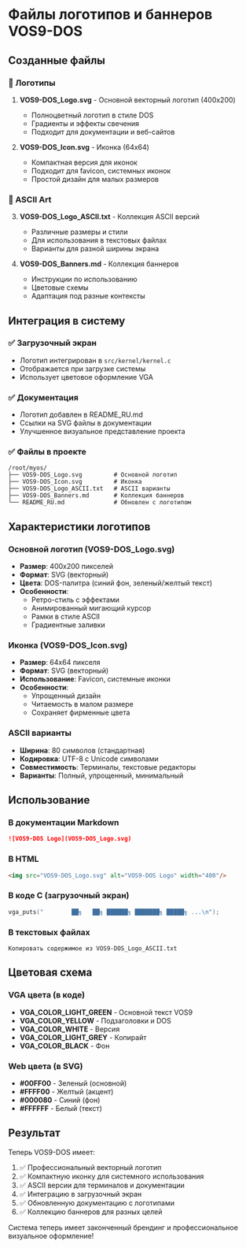 # Файлы логотипов и баннеров VOS9-DOS

## Созданные файлы

### 🎨 Логотипы
1. **VOS9-DOS_Logo.svg** - Основной векторный логотип (400x200)
   - Полноцветный логотип в стиле DOS
   - Градиенты и эффекты свечения
   - Подходит для документации и веб-сайтов

2. **VOS9-DOS_Icon.svg** - Иконка (64x64)
   - Компактная версия для иконок
   - Подходит для favicon, системных иконок
   - Простой дизайн для малых размеров

### 📝 ASCII Art
3. **VOS9-DOS_Logo_ASCII.txt** - Коллекция ASCII версий
   - Различные размеры и стили
   - Для использования в текстовых файлах
   - Варианты для разной ширины экрана

4. **VOS9-DOS_Banners.md** - Коллекция баннеров
   - Инструкции по использованию
   - Цветовые схемы
   - Адаптация под разные контексты

## Интеграция в систему

### ✅ Загрузочный экран
- Логотип интегрирован в `src/kernel/kernel.c`
- Отображается при загрузке системы
- Использует цветовое оформление VGA

### ✅ Документация
- Логотип добавлен в README_RU.md
- Ссылки на SVG файлы в документации
- Улучшенное визуальное представление проекта

### ✅ Файлы в проекте
```
/root/myos/
├── VOS9-DOS_Logo.svg         # Основной логотип
├── VOS9-DOS_Icon.svg         # Иконка
├── VOS9-DOS_Logo_ASCII.txt   # ASCII варианты
├── VOS9-DOS_Banners.md       # Коллекция баннеров
└── README_RU.md              # Обновлен с логотипом
```

## Характеристики логотипов

### Основной логотип (VOS9-DOS_Logo.svg)
- **Размер**: 400x200 пикселей
- **Формат**: SVG (векторный)
- **Цвета**: DOS-палитра (синий фон, зеленый/желтый текст)
- **Особенности**: 
  - Ретро-стиль с эффектами
  - Анимированный мигающий курсор
  - Рамки в стиле ASCII
  - Градиентные заливки

### Иконка (VOS9-DOS_Icon.svg)
- **Размер**: 64x64 пикселя
- **Формат**: SVG (векторный)
- **Использование**: Favicon, системные иконки
- **Особенности**:
  - Упрощенный дизайн
  - Читаемость в малом размере
  - Сохраняет фирменные цвета

### ASCII варианты
- **Ширина**: 80 символов (стандартная)
- **Кодировка**: UTF-8 с Unicode символами
- **Совместимость**: Терминалы, текстовые редакторы
- **Варианты**: Полный, упрощенный, минимальный

## Использование

### В документации Markdown
```markdown
![VOS9-DOS Logo](VOS9-DOS_Logo.svg)
```

### В HTML
```html
<img src="VOS9-DOS_Logo.svg" alt="VOS9-DOS Logo" width="400"/>
```

### В коде C (загрузочный экран)
```c
vga_puts("        ██╗   ██╗ ██████╗ ███████╗ █████╗ ...\n");
```

### В текстовых файлах
```
Копировать содержимое из VOS9-DOS_Logo_ASCII.txt
```

## Цветовая схема

### VGA цвета (в коде)
- **VGA_COLOR_LIGHT_GREEN** - Основной текст VOS9
- **VGA_COLOR_YELLOW** - Подзаголовки и DOS
- **VGA_COLOR_WHITE** - Версия
- **VGA_COLOR_LIGHT_GREY** - Копирайт
- **VGA_COLOR_BLACK** - Фон

### Web цвета (в SVG)
- **#00FF00** - Зеленый (основной)
- **#FFFF00** - Желтый (акцент)
- **#000080** - Синий (фон)
- **#FFFFFF** - Белый (текст)

## Результат

Теперь VOS9-DOS имеет:
1. ✅ Профессиональный векторный логотип
2. ✅ Компактную иконку для системного использования
3. ✅ ASCII версии для терминалов и документации
4. ✅ Интеграцию в загрузочный экран
5. ✅ Обновленную документацию с логотипами
6. ✅ Коллекцию баннеров для разных целей

Система теперь имеет законченный брендинг и профессиональное визуальное оформление!
